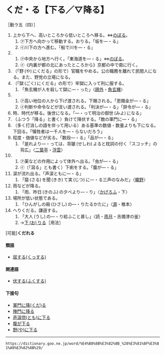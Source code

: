 # くだ・る【下る／▽降る】

［動ラ五（四）］
1. 上から下へ、高いところから低いところへ移る。⇔[のぼる](https://dictionary.goo.ne.jp/word/%E4%B8%8A%E3%82%8B/#jn-172351)。
    1.  ㋐下方へ向かって移動する。おりる。「坂を―・る」        
    2.  ㋑川下の方へ進む。「船で川を―・る」
2. 
    1.  ㋐中央から地方へ行く。「東海道を―・る」⇔[のぼる](https://dictionary.goo.ne.jp/word/%E4%B8%8A%E3%82%8B/#jn-172351)。        
    2.  ㋑《内裏が都の北にあったところから》京都の中で南に行く。
3. （「野 (や) にくだる」の形で）官職をやめる。公の職務を離れて民間人になる。また、野党の立場になる。
4. （「獄 (ごく) にくだる」の形で）牢獄に入って刑に服する。 
    1.  「魚玄機が人を殺して獄に―・った」〈[鴎外](https://dictionary.goo.ne.jp/word/person/%E6%A3%AE%E9%B4%8E%E5%A4%96/#jn-220394)・[魚玄機](https://dictionary.goo.ne.jp/word/person/%E9%AD%9A%E7%8E%84%E6%A9%9F/#jn-57630)〉
5.  
    1.  ㋐高い地位の人から下げ渡される。下賜される。「恩賜金が―・る」        
    2.  ㋑判断や命令などが言い渡される。「判決が―・る」「辞令が―・る」
6. 時、時代が移る。後世になる。「―・って明治の御世 (みよ) になる」
7. （ふつう「降る」と書く）負けて降伏する。「敵の軍門に―・る」
8. （多く打消しの語を伴って用いる）ある基準の数値・数量よりも下になる。下回る。「犠牲者は一千人を―・らないだろう」
9. 程度・価値などが劣る。「数段―・る」「品が―・る」    
    1.  「是れより―・っては、背皺 (せしわ) よると枕詞の付く『スコッチ』の背広」〈[二葉亭](https://dictionary.goo.ne.jp/word/person/%E4%BA%8C%E8%91%89%E4%BA%AD%E5%9B%9B%E8%BF%B7/#jn-193187)・[浮雲](https://dictionary.goo.ne.jp/word/%E6%B5%AE%E9%9B%B2_%28%E3%81%86%E3%81%8D%E3%81%90%E3%82%82%29/#jn-18109)〉
10.     
    1.  ㋐薬などの作用によって体外へ出る。「虫が―・る」        
    2.  ㋑（「瀉る」とも書く）下痢をする。「腹が―・る」
11. 涙が流れ出る。「声涙ともに―・る」    
    1.  「猿 (さる) を聞 (きき) て実 (じつ) に―・る三声のなみだ」〈[曠野](https://dictionary.goo.ne.jp/word/%E9%98%BF%E7%BE%85%E9%87%8E/#jn-7256)〉
12. 雨などが降る。    
    1.  「雨、昨日 (きのふ) の夕べより―・り」〈[かげろふ](https://dictionary.goo.ne.jp/word/%E8%9C%BB%E8%9B%89%E6%97%A5%E8%A8%98/#jn-39744)・下〉
13. 場所が低い状態である。    
    1.  「ひんがしの廂 (ひさし) の―・りたるかたに」〈[源](https://dictionary.goo.ne.jp/word/%E6%BA%90%E6%B0%8F%E7%89%A9%E8%AA%9E/#jn-69890)・椎本〉
14. へりくだる。謙遜する。    
    1.  「大人 (うし) の―・り給ふこと甚し」〈読・[雨月](https://dictionary.goo.ne.jp/word/%E9%9B%A8%E6%9C%88%E7%89%A9%E8%AA%9E/#jn-18325)・吉備津の釜〉        
    2.  →[下 (お) りる](https://dictionary.goo.ne.jp/word/%E4%B8%8B%E3%82%8A%E3%82%8B/#jn-33998)［用法］
        

\[可能\]**くだれる**

#### 類語

-   [屈する(くっする)](https://dictionary.goo.ne.jp/word/%E5%B1%88%E3%81%99%E3%82%8B/#jn-62282)

#### 関連語

-   [伏する(ふくする)](https://dictionary.goo.ne.jp/word/%E4%BC%8F%E3%81%99%E3%82%8B/#jn-191763)

#### 下接句

-   [軍門に降(くだ)る](https://dictionary.goo.ne.jp/word/%E8%BB%8D%E9%96%80%E3%81%AB%E9%99%8D%E3%82%8B/#jn-65789)
-   [陣門に降る](https://dictionary.goo.ne.jp/word/%E9%99%A3%E9%96%80%E3%81%AB%E9%99%8D%E3%82%8B/#jn-115803)
-   [声涙倶(とも)に下る](https://dictionary.goo.ne.jp/word/%E5%A3%B0%E6%B6%99%E5%80%B6%E3%81%AB%E4%B8%8B%E3%82%8B/#jn-123064)
-   [腹が下る](https://dictionary.goo.ne.jp/word/%E8%85%B9%E3%81%8C%E4%B8%8B%E3%82%8B/#jn-179621)
-   [野(や)に下る](https://dictionary.goo.ne.jp/word/%E9%87%8E%E3%81%AB%E4%B8%8B%E3%82%8B/#jn-220988)

---
`https://dictionary.goo.ne.jp/word/%E4%B8%8B%E3%82%8B_%28%E3%81%8F%E3%81%A0%E3%82%8B%29/`